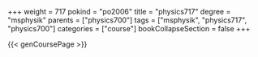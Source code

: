 +++
weight = 717
pokind = "po2006"
title = "physics717"
degree = "msphysik"
parents = ["physics700"]
tags = ["msphysik", "physics717", "physics700"]
categories = ["course"]
bookCollapseSection = false
+++

{{< genCoursePage >}}
